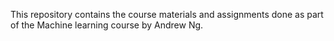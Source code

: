 This repository contains the course materials and assignments done as part of the Machine learning course by Andrew Ng.